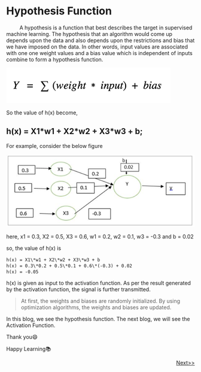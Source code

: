 # Hypothesis Function

&nbsp;&nbsp;&nbsp;&nbsp;&nbsp;&nbsp;&nbsp;&nbsp; A hypothesis is a function that best describes the target in supervised machine learning. The hypothesis that an algorithm would come up depends upon the data and also depends upon the restrictions and bias that we have imposed on the data.
In other words, input values are associated with one one weight values and a bias value which is independent of inputs combine to form a hypothesis function.

![Formula](Image/Formula.png)

So the value of h(x) become,
## h(x) = X1\*w1 + X2\*w2 + X3\*w3 + b;

For example, consider the below figure

![Q-1](Image/Q-1.JPG)

here, x1 = 0.3, X2 = 0.5, X3 = 0.6, 
w1 = 0.2, w2 = 0.1, w3 = -0.3 and b = 0.02

so, the value of h(x) is
```
h(x) = X1\*w1 + X2\*w2 + X3\*w3 + b
h(x) = 0.3\*0.2 + 0.5\*0.1 + 0.6\*(-0.3) + 0.02
h(x) = -0.05
```

h(x) is given as input to the activation function. As per the result generated by the activation function, the signal is further transmitted.

> At first,  the weights and biases are randomly initialized. By using optimization algorithms, the weights and biases are updated.

In this blog, we see the hypothesis function. The next blog, we will see the Activation Function.


Thank you:smile:

Happy Learning:books:

<p align="right"><a href="3.Activation-Function.md">Next>></a></p>
